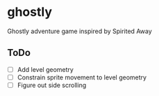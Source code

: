 # ghostly
Ghostly adventure game inspired by Spirited Away

## ToDo
* [ ] Add level geometry
* [ ] Constrain sprite movement to level geometry
* [ ] Figure out side scrolling
